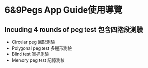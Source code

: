 # 6&9Pegs App Guide使用導覽
## Incuding 4 rounds of peg test 包含四階段測驗
* Circular peg 圓形測驗
* Polygonal peg test 多邊形測驗
* Blind test 盲抓測驗
* Memory peg test 記憶測驗
